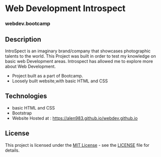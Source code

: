 # Web Development Introspect 
### webdev.bootcamp  

## Description
IntroSpect is an imaginary brand/company that showcases photographic talents to the world.
This Project was built in order to test my knowledge on basic web Development areas.
Introspect has allowed me to explore more about Web Development.
- Project built as a part of Bootcamp.
- Loosely built website,with basic HTML and CSS 
 
## Technologies
- basic HTML and CSS 
- Bootstrap
- Website Hosted at : https://alen983.github.io/webdev.github.io

## License

This project is licensed under the [MIT License](LICENSE) - see the [LICENSE](LICENSE) file for details.
